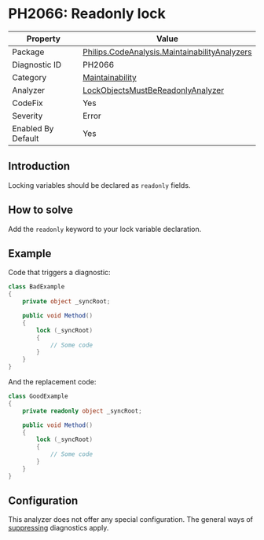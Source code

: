 # PH2066: Readonly lock

| Property | Value  |
|--|--|
| Package | [Philips.CodeAnalysis.MaintainabilityAnalyzers](https://www.nuget.org/packages/Philips.CodeAnalysis.MaintainabilityAnalyzers) |
| Diagnostic ID | PH2066 |
| Category  | [Maintainability](../Maintainability.md) |
| Analyzer | [LockObjectsMustBeReadonlyAnalyzer](https://github.com/philips-software/roslyn-analyzers/blob/main/Philips.CodeAnalysis.MaintainabilityAnalyzers/Maintainability/LockObjectsMustBeReadonlyAnalyzer.cs)
| CodeFix  | Yes |
| Severity | Error |
| Enabled By Default | Yes |

## Introduction

Locking variables should be declared as `readonly` fields.

## How to solve

Add the `readonly` keyword to your lock variable declaration.

## Example

Code that triggers a diagnostic:
``` cs
class BadExample
{
    private object _syncRoot;

    public void Method()
    {
        lock (_syncRoot)
        {
            // Some code
        }
    }
}

```

And the replacement code:
``` cs
class GoodExample
{
    private readonly object _syncRoot;

    public void Method()
    {
        lock (_syncRoot)
        {
            // Some code
        }
    }
}

```

## Configuration

This analyzer does not offer any special configuration. The general ways of [suppressing](https://learn.microsoft.com/en-us/dotnet/fundamentals/code-analysis/suppress-warnings) diagnostics apply.
